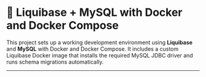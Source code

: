 # 🐘 Liquibase + MySQL with Docker and Docker Compose

This project sets up a working development environment using **Liquibase** and **MySQL** with Docker and Docker Compose. It includes a custom Liquibase Docker image that installs the required MySQL JDBC driver and runs schema migrations automatically.

---
